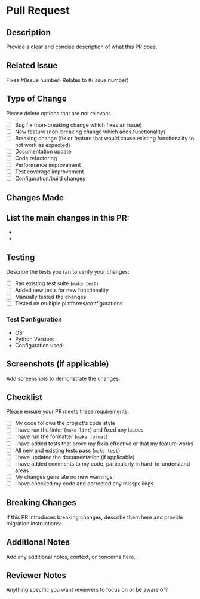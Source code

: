 # Pull Request

## Description
Provide a clear and concise description of what this PR does.

## Related Issue
Fixes #(issue number)
Relates to #(issue number)

## Type of Change
Please delete options that are not relevant.

- [ ] Bug fix (non-breaking change which fixes an issue)
- [ ] New feature (non-breaking change which adds functionality)
- [ ] Breaking change (fix or feature that would cause existing functionality to not work as expected)
- [ ] Documentation update
- [ ] Code refactoring
- [ ] Performance improvement
- [ ] Test coverage improvement
- [ ] Configuration/build changes

## Changes Made
List the main changes in this PR:
-
-
-

## Testing
Describe the tests you ran to verify your changes:
- [ ] Ran existing test suite (`make test`)
- [ ] Added new tests for new functionality
- [ ] Manually tested the changes
- [ ] Tested on multiple platforms/configurations

### Test Configuration
- OS:
- Python Version:
- Configuration used:

## Screenshots (if applicable)
Add screenshots to demonstrate the changes.

## Checklist
Please ensure your PR meets these requirements:

- [ ] My code follows the project's code style
- [ ] I have run the linter (`make lint`) and fixed any issues
- [ ] I have run the formatter (`make format`)
- [ ] I have added tests that prove my fix is effective or that my feature works
- [ ] All new and existing tests pass (`make test`)
- [ ] I have updated the documentation (if applicable)
- [ ] I have added comments to my code, particularly in hard-to-understand areas
- [ ] My changes generate no new warnings
- [ ] I have checked my code and corrected any misspellings

## Breaking Changes
If this PR introduces breaking changes, describe them here and provide migration instructions:

## Additional Notes
Add any additional notes, context, or concerns here.

## Reviewer Notes
Anything specific you want reviewers to focus on or be aware of?
